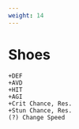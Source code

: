 ```yaml
---
weight: 14
---
```


# Shoes

    +DEF
    +AVD
    +HIT
    +AGI
    +Crit Chance, Res.
    +Stun Chance, Res.
    (?) Change Speed